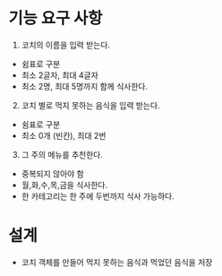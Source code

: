 # 기능 요구 사항

1. 코치의 이름을 입력 받는다.
* 쉼표로 구분
* 최소 2글자, 최대 4글자
* 최소 2명, 최대 5명까지 함께 식사한다.
2. 코치 별로 먹지 못하는 음식을 입력 받는다.
* 쉼표로 구분
* 최소 0개 (빈칸), 최대 2번
3. 그 주의 메뉴를 추천한다.
* 중복되지 않아야 함
* 월,화,수,목,금을 식사한다.
* 한 카테고리는 한 주에 두번까지 식사 가능하다.

# 설계
* 코치 객체를 만들어 먹지 못하는 음식과 먹었던 음식을 저장